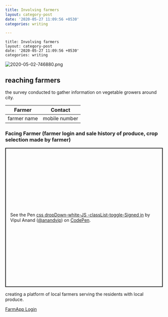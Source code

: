 ```yaml
---
title: Involving farmers
layout: category-post
date: '2020-05-27 11:09:56 +0530'
categories: writing

---
```

```
title: Involving farmers
layout: category-post
date: '2020-05-27 11:09:56 +0530'
categories: writing
```
![2020-05-02-746880.png](https://anandvip.github.io/vartrav_randomly/assets/2020-05-02-746880.png)
## reaching farmers
the survey conducted to gather information on vegetable growers around city.

Farmer  |  Contact
---------- | ------------
 farmer name |  mobile number
### Facing Farmer (farmer login and sale history of produce, crop selection made by farmer)
<p class="codepen" data-height="444" data-theme-id="dark" data-default-tab="result" data-user="anandvip" data-slug-hash="VwvJbgJ" style="height: 444px; box-sizing: border-box; display: flex; align-items: center; justify-content: center; border: 2px solid; margin: 1em 0; padding: 1em;" data-pen-title="css dropDown-white-JS -classList-toggle-Signed in">
  <span>See the Pen <a href="https://codepen.io/anandvip/pen/VwvJbgJ">
  css dropDown-white-JS -classList-toggle-Signed in</a> by Vipul Anand (<a href="https://codepen.io/anandvip">@anandvip</a>)
  on <a href="https://codepen.io">CodePen</a>.</span>
</p>
<script async src="https://static.codepen.io/assets/embed/ei.js"></script>

creating a platform of local farmers serving the residents with local produce.


[FarmApp Login](https://farmapp.vipulanand.in/login.html)
